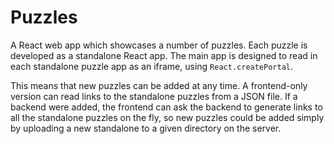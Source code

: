 # Puzzles #

A React web app which showcases a number of puzzles. Each puzzle is developed as a standalone React app. The main app is designed to read in each standalone puzzle app as an iframe, using `React.createPortal`.

This means that new puzzles can be added at any time. A frontend-only version can read links to the standalone puzzles from a JSON file. If a backend were added, the frontend can ask the backend to generate links to all the standalone puzzles on the fly, so new puzzles could be added simply by uploading a new standalone to a given directory on the server.

